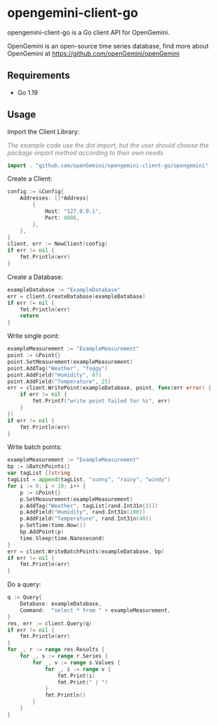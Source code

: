 # opengemini-client-go
opengemini-client-go is a Go client API for OpenGemini. 

OpenGemini is an open-source time series database, find more about OpenGemini at https://github.com/openGemini/openGemini

## Requirements

- Go 1.19

## Usage

Import the Client Library:

<i><font color=gray>The example code use the dot import, but the user should choose the package import method according to their own needs</font></i>

```go
import . "github.com/openGemini/opengemini-client-go/opengemini"
```

Create a Client:

```go
config := &Config{
	Addresses: []*Address{
		{
			Host: "127.0.0.1",
			Port: 8086,
		},
	},
}
client, err := NewClient(config)
if err != nil {
	fmt.Println(err)
}
```

Create a Database:

```go
exampleDatabase := "ExampleDatabase"
err = client.CreateDatabase(exampleDatabase)
if err != nil {
	fmt.Println(err)
	return
}
```

Write single point:

```go
exampleMeasurement := "ExampleMeasurement"
point := &Point{}
point.SetMeasurement(exampleMeasurement)
point.AddTag("Weather", "foggy")
point.AddField("Humidity", 87)
point.AddField("Temperature", 25)
err = client.WritePoint(exampleDatabase, point, func(err error) {
	if err != nil {
		fmt.Printf("write point failed for %s", err)
	}
})
if err != nil {
	fmt.Println(err)
}
```
Write batch points:

```go
exampleMeasurement := "ExampleMeasurement"
bp := &BatchPoints{}
var tagList []string
tagList = append(tagList, "sunny", "rainy", "windy")
for i := 0; i < 10; i++ {
	p := &Point{}
	p.SetMeasurement(exampleMeasurement)
	p.AddTag("Weather", tagList[rand.Int31n(3)])
	p.AddField("Humidity", rand.Int31n(100))
	p.AddField("Temperature", rand.Int31n(40))
	p.SetTime(time.Now())
	bp.AddPoint(p)
	time.Sleep(time.Nanosecond)
}
err = client.WriteBatchPoints(exampleDatabase, bp)
if err != nil {
	fmt.Println(err)
}
```

Do a query:

```go
q := Query{
	Database: exampleDatabase,
	Command:  "select * from " + exampleMeasurement,
}
res, err := client.Query(q)
if err != nil {
	fmt.Println(err)
}
for _, r := range res.Results {
	for _, s := range r.Series {
		for _, v := range s.Values {
			for _, i := range v {
				fmt.Print(i)
				fmt.Print(" | ")
			}
			fmt.Println()
		}
	}
}
```
